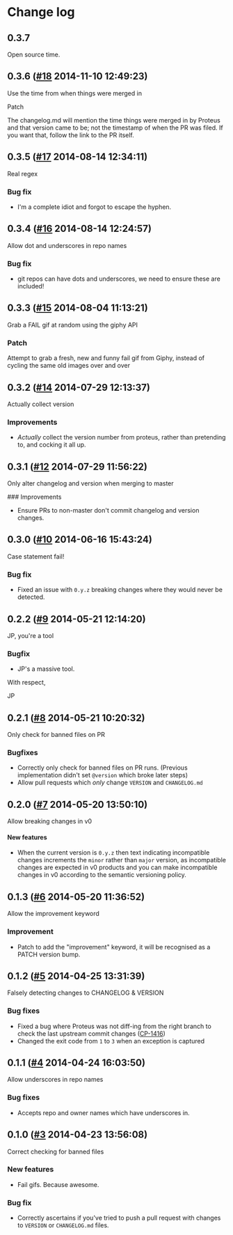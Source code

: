 # Change log

## 0.3.7

Open source time.

## 0.3.6 ([#18](https://git.mobcastdev.com/Deployment/proteus/pull/18) 2014-11-10 12:49:23)

Use the time from when things were merged in

Patch

The changelog.md will mention the time things were merged in by Proteus and that version came to be; not the timestamp of when the PR was filed. If you want that, follow the link to the PR itself.

## 0.3.5 ([#17](https://git.mobcastdev.com/Deployment/proteus/pull/17) 2014-08-14 12:34:11)

Real regex

### Bug fix

- I'm a complete idiot and forgot to escape the hyphen.

## 0.3.4 ([#16](https://git.mobcastdev.com/Deployment/proteus/pull/16) 2014-08-14 12:24:57)

Allow dot and underscores in repo names

### Bug fix

- git repos can have dots and underscores, we need to ensure these are included!

## 0.3.3 ([#15](https://git.mobcastdev.com/Deployment/proteus/pull/15) 2014-08-04 11:13:21)

Grab a FAIL gif at random using the giphy API

### Patch

Attempt to grab a fresh, new and funny fail gif from Giphy, instead of cycling the same old images over and over

## 0.3.2 ([#14](https://git.mobcastdev.com/Deployment/proteus/pull/14) 2014-07-29 12:13:37)

Actually collect version

### Improvements

- *Actually* collect the version number from proteus, rather than pretending to, and cocking it all up.

## 0.3.1 ([#12](https://git.mobcastdev.com/Deployment/proteus/pull/12) 2014-07-29 11:56:22)

Only alter changelog and version when merging to master

### Improvements

- Ensure PRs to non-master don't commit changelog and version changes.

## 0.3.0 ([#10](https://git.mobcastdev.com/Deployment/proteus/pull/10) 2014-06-16 15:43:24)

Case statement fail!

### Bug fix

- Fixed an issue with `0.y.z` breaking changes where they would never be detected.

## 0.2.2 ([#9](https://git.mobcastdev.com/Deployment/proteus/pull/9) 2014-05-21 12:14:20)

JP, you're a tool

### Bugfix

- JP's a massive tool.

With respect,

JP

## 0.2.1 ([#8](https://git.mobcastdev.com/Deployment/proteus/pull/8) 2014-05-21 10:20:32)

Only check for banned files on PR

### Bugfixes

- Correctly only check for banned files on PR runs. (Previous implementation didn't set `@version` which broke later steps)
- Allow pull requests which *only* change `VERSION` and `CHANGELOG.md`

## 0.2.0 ([#7](https://git.mobcastdev.com/Deployment/proteus/pull/7) 2014-05-20 13:50:10)

Allow breaking changes in v0

#### New features

- When the current version is `0.y.z` then text indicating incompatible changes increments the `minor` rather than `major` version, as incompatible changes are expected in v0 products and you can make incompatible changes in v0 according to the semantic versioning policy.

## 0.1.3 ([#6](https://git.mobcastdev.com/Deployment/proteus/pull/6) 2014-05-20 11:36:52)

Allow the improvement keyword

### Improvement

- Patch to add the "improvement" keyword, it will be recognised as a PATCH version bump.



## 0.1.2 ([#5](https://git.mobcastdev.com/Deployment/proteus/pull/5) 2014-04-25 13:31:39)

Falsely detecting changes to CHANGELOG & VERSION

### Bug fixes

* Fixed a bug where Proteus was not diff-ing from the right branch to check the last upstream commit changes ([CP-1416](https://tools.mobcastdev.com/jira/browse/CP-1416))
* Changed the exit code from `1` to `3` when an exception is captured

## 0.1.1 ([#4](https://git.mobcastdev.com/Deployment/proteus/pull/4) 2014-04-24 16:03:50)

Allow underscores in repo names

### Bug fixes

- Accepts repo and owner names which have underscores in.

## 0.1.0 ([#3](https://git.mobcastdev.com/Deployment/proteus/pull/3) 2014-04-23 13:56:08)

Correct checking for banned files

### New features

- Fail gifs. Because awesome.

### Bug fix

- Correctly ascertains if you've tried to push a pull request with changes to `VERSION` or `CHANGELOG.md` files.

